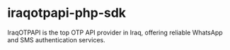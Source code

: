 # iraqotpapi-php-sdk
IraqOTPAPI is the top OTP API provider in Iraq, offering reliable WhatsApp and SMS authentication services.
